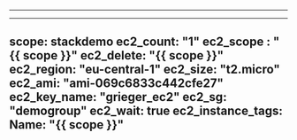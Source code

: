 ---

----
scope: stackdemo
ec2_count: "1"
ec2_scope : "{{ scope }}"
ec2_delete: "{{ scope }}"
ec2_region: "eu-central-1"
ec2_size: "t2.micro"
ec2_ami: "ami-069c6833c442cfe27"
ec2_key_name: "grieger_ec2"
ec2_sg: "demogroup"
ec2_wait: true
ec2_instance_tags:
  Name: "{{ scope }}"
----
